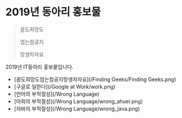 2019년 동아리 홍보물
====
> 꿈도희망도
>
> 엄는컴공지
>
> 망생차자요

2019년 IT동아리 홍보물입니다.

 * [꿈도희망도엄는컴공지망생차자요](/Finding Geeks/Finding Geeks.png)
 * [구글로 일한다](/Google at Work/work.png)
 * [언어의 부적절성](/Wrong Language)
  * [아희의 부적절성](/Wrong Language/wrong_ahuei.png)
  * [자바의 부적절성](/Wrong Language/wrong_java.png)
